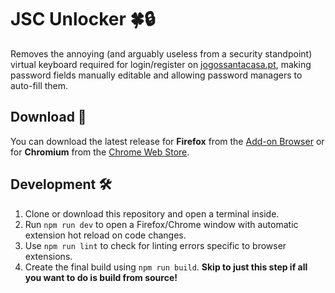 # JSC Unlocker 🍀🔒

Removes the annoying (and arguably useless from a security standpoint) virtual keyboard required for login/register on [jogossantacasa.pt](https://www.jogossantacasa.pt/), making password fields manually editable and allowing password managers to auto-fill them.

## Download 📂

You can download the latest release for **Firefox** from the [Add-on Browser](https://addons.mozilla.org/en-US/firefox/addon/jsc-unlocker/) or for **Chromium** from the [Chrome Web Store](https://chromewebstore.google.com/detail/jsc-unlocked/ekeehglopcojnbieeopijckckabkpbfj).

## Development 🛠️

1. Clone or download this repository and open a terminal inside.
2. Run `npm run dev` to open a Firefox/Chrome window with automatic extension hot reload on code changes.
3. Use `npm run lint` to check for linting errors specific to browser extensions.
4. Create the final build using `npm run build`. **Skip to just this step if all you want to do is build from source!**
